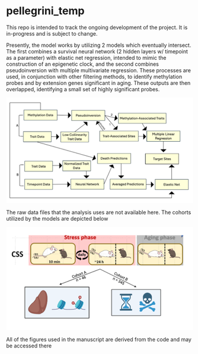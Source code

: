 # pellegrini_temp

This repo is intended to track the ongoing development of the project. It is in-progress and is subject to change.

Presently, the model works by utilizing 2 models which eventually intersect. The first combines a survival neural network (2 hidden layers w/ timepoint as a parameter) with elastic net regression, intended to mimic the construction of an epigenetic clock, and the second combines pseudoinversion with multiple multivariate regression. These processes are used, in conjunction with other filtering methods, to identify methylation probes and by extension genes significant in aging. These outputs are then overlapped, identifying a small set of highly significant probes.

![](figures/data_analysis_overview.png)

The raw data files that the analysis uses are not available here. The cohorts utilized by the models are depicted below

![](figures/experimental_design.png)

All of the figures used in the manuscript are derived from the code and may be accessed there
